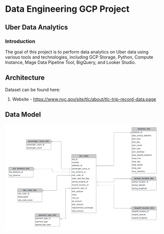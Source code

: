 # Data Engineering GCP Project
## Uber Data Analytics

### Introduction

The goal of this project is to perform data analytics on Uber data using various tools and technologies, including GCP Storage, Python, Compute Instance, Mage Data Pipeline Tool, BigQuery, and Looker Studio.

## Architecture 


Dataset can be found here:
1. Website - https://www.nyc.gov/site/tlc/about/tlc-trip-record-data.page

## Data Model
<img src="data_model.jpeg">
